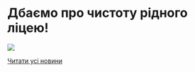 # Дбаємо про чистоту рідного ліцею!

![](/images/blog/дбаємо-про-чистоту-рідного-ліцею/ліцей_чистота.png)

[Читати усі новини](/news)
